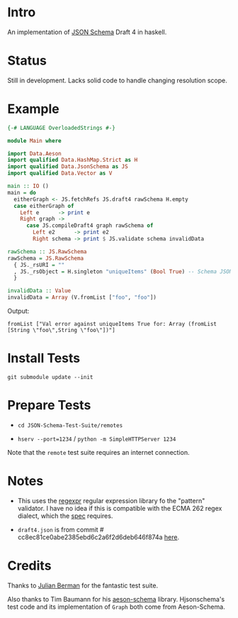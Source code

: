 # Intro

An implementation of [JSON Schema](http://json-schema.org/) Draft 4 in haskell.

# Status

Still in development. Lacks solid code to handle changing resolution scope.

# Example

```haskell
{-# LANGUAGE OverloadedStrings #-}

module Main where

import Data.Aeson
import qualified Data.HashMap.Strict as H
import qualified Data.JsonSchema as JS
import qualified Data.Vector as V

main :: IO ()
main = do
  eitherGraph <- JS.fetchRefs JS.draft4 rawSchema H.empty
  case eitherGraph of
    Left e      -> print e
    Right graph ->
      case JS.compileDraft4 graph rawSchema of
        Left e2      -> print e2
        Right schema -> print $ JS.validate schema invalidData

rawSchema :: JS.RawSchema
rawSchema = JS.RawSchema
  { JS._rsURI = ""
  , JS._rsObject = H.singleton "uniqueItems" (Bool True) -- Schema JSON goes here.
  }

invalidData :: Value
invalidData = Array (V.fromList ["foo", "foo"])
```

Output:
```
fromList ["Val error against uniqueItems True for: Array (fromList [String \"foo\",String \"foo\"])"]
```


# Install Tests

    git submodule update --init

# Prepare Tests

+ `cd JSON-Schema-Test-Suite/remotes`

+ `hserv --port=1234` / `python -m SimpleHTTPServer 1234`

Note that the `remote` test suite requires an internet connection.

# Notes

+ This uses the [regexpr](https://hackage.haskell.org/package/regexpr-0.5.4) regular expression library fo the "pattern" validator. I have no idea if this is compatible with the ECMA 262 regex dialect, which the [spec](http://json-schema.org/latest/json-schema-validation.html#anchor33) requires.

+ `draft4.json` is from commit # cc8ec81ce0abe2385ebd6c2a6f2d6deb646f874a [here](https://github.com/json-schema/json-schema).

# Credits

Thanks to [Julian Berman](https://github.com/Julian) for the fantastic test suite.

Also thanks to Tim Baumann for his [aeson-schema](https://hackage.haskell.org/package/aeson-schema) library. Hjsonschema's test code and its implementation of `Graph` both come from Aeson-Schema.
